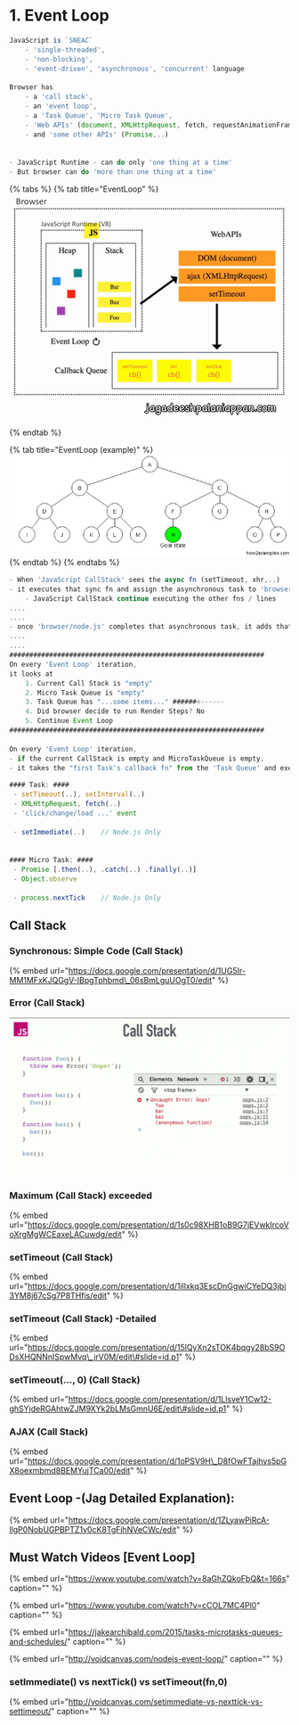 # 1. Event Loop

```javascript
JavaScript is `SNEAC`
    - 'single-threaded', 
    - 'non-blocking', 
    - 'event-driven', 'asynchronous', 'concurrent' language

Browser has 
    - a 'call stack', 
    - an 'event loop', 
    - a 'Task Queue', 'Micro Task Queue',
    - 'Web APIs' (document, XMLHttpRequest, fetch, requestAnimationFrame,..)
    - and 'some other APIs' (Promise,..)


- JavaScript Runtime - can do only 'one thing at a time'
- But browser can do 'more than one thing at a time'
```

{% tabs %}
{% tab title="EventLoop" %}
![](../../../.gitbook/assets/browser.gif)
{% endtab %}

{% tab title="EventLoop \(example\)" %}
![](../../../.gitbook/assets/image%20%284%29.png)
{% endtab %}
{% endtabs %}

```javascript
- When 'JavaScript CallStack' sees the async fn (setTimeout, xhr,..)
- it executes that sync fn and assign the asynchronous task to 'browser/node.js' and does NOT wait for the completion
    - JavaScript CallStack continue executing the other fns / lines
....
....    
- once 'browser/node.js' completes that asynchronous task, it adds that 'callback' into the 'Task Queue'
....
.... 
################################################################
On every 'Event Loop' iteration, 
it looks at
    1. Current Call Stack is "empty"
    2. Micro Task Queue is "empty"
    3. Task Queue has "...some items..." ######<------
    4. Did browser decide to run Render Steps? No
    5. Continue Event Loop 
################################################################

On every 'Event Loop' iteration, 
- if the current CallStack is empty and MicroTaskQueue is empty,
- it takes the "first Task's callback fn" from the 'Task Queue' and executes in the current CallStack
```

```javascript
#### Task: ####
 - setTimeout(..), setInterval(..)
 - XMLHttpRequest, fetch(..)
 - 'click/change/load ...' event

 - setImmediate(..)    // Node.js Only


#### Micro Task: ####
 - Promise [.then(..), .catch(..) .finally(..)]
 - Object.observe

 - process.nextTick    // Node.js Only
```

## Call Stack

### Synchronous: Simple Code \(Call Stack\)

{% embed url="https://docs.google.com/presentation/d/1UG5Ir-MM1MFxKJQGgV-IBpgTphbmd\_06sBmLguUOgT0/edit" %}



### Error \(Call Stack\)

![](../../../.gitbook/assets/js-callstack-err.png)



### Maximum \(Call Stack\) exceeded

{% embed url="https://docs.google.com/presentation/d/1s0c98XHB1oB9G7jEVwkIrcoVoXrgMgWCEaxeLACuwdg/edit" %}





### setTimeout \(Call Stack\)

{% embed url="https://docs.google.com/presentation/d/1jllxkq3EscDnGgwiCYeDQ3jbi3YM8j67cSg7P8THfis/edit" %}



### setTimeout \(Call Stack\)  -Detailed

{% embed url="https://docs.google.com/presentation/d/15lQyXn2sTOK4bqgy28bS9ODsXHQNNnISpwMvq\_jrV0M/edit\#slide=id.p1" %}



### setTimeout\(..., 0\) \(Call Stack\)

{% embed url="https://docs.google.com/presentation/d/1LlsveY1Cw12-ghSYjdeRGAhtwZJM9XYk2bLMsGmnU6E/edit\#slide=id.p1" %}



### AJAX \(Call Stack\)

{% embed url="https://docs.google.com/presentation/d/1oPSV9H\_D8fOwFTajhys5pGX8oexmbmd8BEMYujTCa00/edit" %}



## Event Loop -\(Jag Detailed Explanation\):

{% embed url="https://docs.google.com/presentation/d/1ZLyawPiRcA-llgP0NobUGPBPTZ1y0cK8TgFjhNVeCWc/edit" %}



## Must Watch Videos \[Event Loop\]

{% embed url="https://www.youtube.com/watch?v=8aGhZQkoFbQ&t=166s" caption="" %}

{% embed url="https://www.youtube.com/watch?v=cCOL7MC4Pl0" caption="" %}

{% embed url="https://jakearchibald.com/2015/tasks-microtasks-queues-and-schedules/" caption="" %}

{% embed url="http://voidcanvas.com/nodejs-event-loop/" caption="" %}

### setImmediate\(\) vs nextTick\(\) vs setTimeout\(fn,0\)

{% embed url="http://voidcanvas.com/setimmediate-vs-nexttick-vs-settimeout/" caption="" %}

